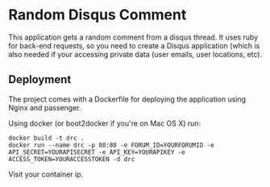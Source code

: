 # Random Disqus Comment

This application gets a random comment from a disqus thread. It uses ruby for back-end requests, so you need to create a Disqus application (which is also needed if your accessing private data (user emails, user locations, etc).

## Deployment


The project comes with a Dockerfile for deploying the application using Nginx and passenger.

Using docker (or boot2docker if you're on Mac OS X) run:

```
docker build -t drc .
docker run --name drc -p 80:80 -e FORUM_ID=YOURFORUMID -e API_SECRET=YOURAPISECRET -e API_KEY=YOURAPIKEY -e ACCESS_TOKEN=YOURACCESSTOKEN -d drc
```

Visit your container ip.
